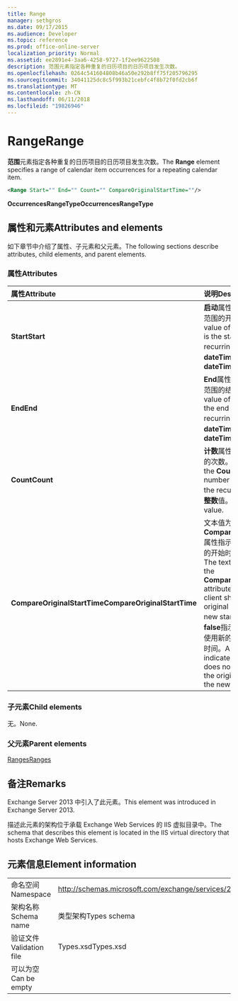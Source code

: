 ```yaml
---
title: Range
manager: sethgros
ms.date: 09/17/2015
ms.audience: Developer
ms.topic: reference
ms.prod: office-online-server
localization_priority: Normal
ms.assetid: ee2891e4-3aa6-4258-9727-1f2ee9622508
description: 范围元素指定各种重复的日历项目的日历项目发生次数。
ms.openlocfilehash: 0264c541604808b46a50e292b8ff75f205796295
ms.sourcegitcommit: 34041125dc8c5f993b21cebfc4f8b72f0fd2cb6f
ms.translationtype: MT
ms.contentlocale: zh-CN
ms.lasthandoff: 06/11/2018
ms.locfileid: "19826946"
---
```

# <a name="range"></a><span data-ttu-id="29350-103">Range</span><span class="sxs-lookup"><span data-stu-id="29350-103">Range</span></span>

<span data-ttu-id="29350-104">**范围**元素指定各种重复的日历项目的日历项目发生次数。</span><span class="sxs-lookup"><span data-stu-id="29350-104">The **Range** element specifies a range of calendar item occurrences for a repeating calendar item.</span></span> 
  
```XML
<Range Start="" End="" Count="" CompareOriginalStartTime=""/>
```

 <span data-ttu-id="29350-105">**OccurrencesRangeType**</span><span class="sxs-lookup"><span data-stu-id="29350-105">**OccurrencesRangeType**</span></span>
## <a name="attributes-and-elements"></a><span data-ttu-id="29350-106">属性和元素</span><span class="sxs-lookup"><span data-stu-id="29350-106">Attributes and elements</span></span>

<span data-ttu-id="29350-107">如下章节中介绍了属性、子元素和父元素。</span><span class="sxs-lookup"><span data-stu-id="29350-107">The following sections describe attributes, child elements, and parent elements.</span></span>
  
### <a name="attributes"></a><span data-ttu-id="29350-108">属性</span><span class="sxs-lookup"><span data-stu-id="29350-108">Attributes</span></span>

|<span data-ttu-id="29350-109">**属性**</span><span class="sxs-lookup"><span data-stu-id="29350-109">**Attribute**</span></span>|<span data-ttu-id="29350-110">**说明**</span><span class="sxs-lookup"><span data-stu-id="29350-110">**Description**</span></span>|
|:-----|:-----|
|<span data-ttu-id="29350-111">**Start**</span><span class="sxs-lookup"><span data-stu-id="29350-111">**Start**</span></span> <br/> |<span data-ttu-id="29350-112">**启动**属性的文本值是定期项目范围的开始日期。</span><span class="sxs-lookup"><span data-stu-id="29350-112">The text value of the **Start** attribute is the start date of the recurring item range.</span></span> <span data-ttu-id="29350-113">这是**dateTime**值。</span><span class="sxs-lookup"><span data-stu-id="29350-113">This is a **dateTime** value.</span></span>  <br/> |
|<span data-ttu-id="29350-114">**End**</span><span class="sxs-lookup"><span data-stu-id="29350-114">**End**</span></span> <br/> |<span data-ttu-id="29350-115">**End**属性的文本值是定期项目范围的结束日期。</span><span class="sxs-lookup"><span data-stu-id="29350-115">The text value of the **End** attribute is the end date of the recurring item range.</span></span> <span data-ttu-id="29350-116">这是**dateTime**值。</span><span class="sxs-lookup"><span data-stu-id="29350-116">This is a **dateTime** value.</span></span>  <br/> |
|<span data-ttu-id="29350-117">**Count**</span><span class="sxs-lookup"><span data-stu-id="29350-117">**Count**</span></span> <br/> |<span data-ttu-id="29350-118">**计数**属性的文本值是定期项目的次数。</span><span class="sxs-lookup"><span data-stu-id="29350-118">The text value of the **Count** attribute is the number of occurrences of the recurring item.</span></span> <span data-ttu-id="29350-119">这是一个**整数**值。</span><span class="sxs-lookup"><span data-stu-id="29350-119">This is an **integer** value.</span></span>  <br/> |
|<span data-ttu-id="29350-120">**CompareOriginalStartTime**</span><span class="sxs-lookup"><span data-stu-id="29350-120">**CompareOriginalStartTime**</span></span> <br/> |<span data-ttu-id="29350-121">文本值为**true**的**CompareOriginalStartTime**属性指示客户端应比较使用新的开始时间的原始开始时间。</span><span class="sxs-lookup"><span data-stu-id="29350-121">The text value of **true** for the **CompareOriginalStartTime** attribute indicates that the client should compare the original start time with the new start time.</span></span> <span data-ttu-id="29350-122">如果值为**false**指示客户端不需要比较使用新的开始时间的原始开始时间。</span><span class="sxs-lookup"><span data-stu-id="29350-122">A value of **false** indicates that the client does not need to compare the original start time with the new start time.</span></span>  <br/> |
   
### <a name="child-elements"></a><span data-ttu-id="29350-123">子元素</span><span class="sxs-lookup"><span data-stu-id="29350-123">Child elements</span></span>

<span data-ttu-id="29350-124">无。</span><span class="sxs-lookup"><span data-stu-id="29350-124">None.</span></span>
  
### <a name="parent-elements"></a><span data-ttu-id="29350-125">父元素</span><span class="sxs-lookup"><span data-stu-id="29350-125">Parent elements</span></span>

[<span data-ttu-id="29350-126">Ranges</span><span class="sxs-lookup"><span data-stu-id="29350-126">Ranges</span></span>](ranges.md)
  
## <a name="remarks"></a><span data-ttu-id="29350-127">备注</span><span class="sxs-lookup"><span data-stu-id="29350-127">Remarks</span></span>

<span data-ttu-id="29350-128">Exchange Server 2013 中引入了此元素。</span><span class="sxs-lookup"><span data-stu-id="29350-128">This element was introduced in Exchange Server 2013.</span></span>
  
<span data-ttu-id="29350-129">描述此元素的架构位于承载 Exchange Web Services 的 IIS 虚拟目录中。</span><span class="sxs-lookup"><span data-stu-id="29350-129">The schema that describes this element is located in the IIS virtual directory that hosts Exchange Web Services.</span></span>
  
## <a name="element-information"></a><span data-ttu-id="29350-130">元素信息</span><span class="sxs-lookup"><span data-stu-id="29350-130">Element information</span></span>

|||
|:-----|:-----|
|<span data-ttu-id="29350-131">命名空间</span><span class="sxs-lookup"><span data-stu-id="29350-131">Namespace</span></span>  <br/> |http://schemas.microsoft.com/exchange/services/2006/types  <br/> |
|<span data-ttu-id="29350-132">架构名称</span><span class="sxs-lookup"><span data-stu-id="29350-132">Schema name</span></span>  <br/> |<span data-ttu-id="29350-133">类型架构</span><span class="sxs-lookup"><span data-stu-id="29350-133">Types schema</span></span>  <br/> |
|<span data-ttu-id="29350-134">验证文件</span><span class="sxs-lookup"><span data-stu-id="29350-134">Validation file</span></span>  <br/> |<span data-ttu-id="29350-135">Types.xsd</span><span class="sxs-lookup"><span data-stu-id="29350-135">Types.xsd</span></span>  <br/> |
|<span data-ttu-id="29350-136">可以为空</span><span class="sxs-lookup"><span data-stu-id="29350-136">Can be empty</span></span>  <br/> ||
   

